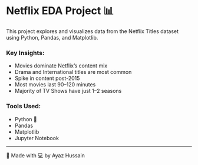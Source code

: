 # Netflix EDA Project 📊

This project explores and visualizes data from the Netflix Titles dataset using Python, Pandas, and Matplotlib.

### Key Insights:
- Movies dominate Netflix’s content mix
- Drama and International titles are most common
- Spike in content post-2015
- Most movies last 90–120 minutes
- Majority of TV Shows have just 1–2 seasons

### Tools Used:
- Python 🐍
- Pandas
- Matplotlib
- Jupyter Notebook

---

🔗 Made with 💻 by Ayaz Hussain
